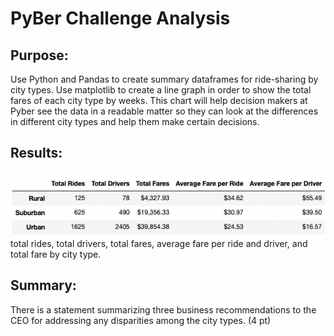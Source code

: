# PyBer Challenge Analysis
## Purpose:

Use Python and Pandas to create summary dataframes for ride-sharing by city types. Use matplotlib to create a line graph in order to show the total fares of each city type by weeks. This chart will help decision makers at Pyber see the data in a readable matter so they can look at the differences in different city types and help them make certain decisions.

## Results:
![Image](Pyber_Average_Summary.png)\
total rides, total drivers, total fares, average fare per ride and driver, and total fare by city type. 

## Summary:

There is a statement summarizing three business recommendations to the CEO for addressing any disparities among the city types. (4 pt)
